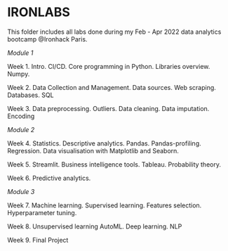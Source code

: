 # IRONLABS

This folder includes all labs done during my Feb - Apr 2022 data analytics bootcamp @Ironhack Paris.

*Module 1*

Week 1. Intro. CI/CD. Core programming in Python. Libraries overview. Numpy. 

Week 2. Data Collection and Management. Data sources. Web scraping. Databases. SQL

Week 3. Data preprocessing. Outliers. Data cleaning. Data imputation. Encoding

*Module 2*

Week 4. Statistics. Descriptive analytics. Pandas. Pandas-profiling. Regression. Data visualisation with Matplotlib and Seaborn.

Week 5. Streamlit. Business intelligence tools. Tableau. Probability theory. 

Week 6. Predictive analytics.

*Module 3*

Week 7. Machine learning. Supervised learning. Features selection. Hyperparameter tuning. 

Week 8. Unsupervised learning AutoML. Deep learning. NLP

Week 9. Final Project

